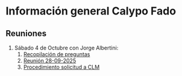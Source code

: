 # Información general Calypo Fado

## Reuniones
1. Sábado 4 de Octubre con Jorge Albertini:
    1. [Recopilación de preguntas](docs/reuniones/001_recopilacion_preguntas.md)
    1. [Reunión 28-09-2025](docs/reuniones/002_reunion_28-09-2025.md)
    1. [Procedimiento solicitud a CLM](docs/reuniones/003_procedimiento_solicitud_clm.md)
